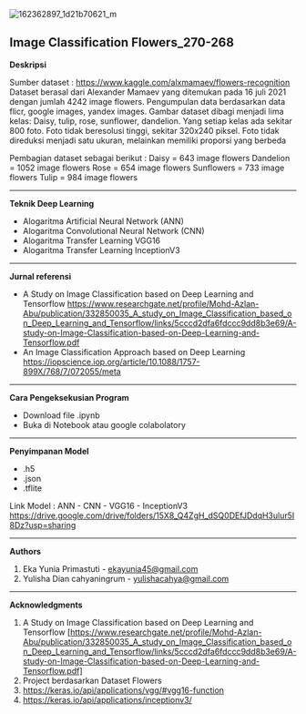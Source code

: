 
![162362897_1d21b70621_m](https://user-images.githubusercontent.com/63344621/147844799-9d32cb9c-66be-41c6-ad8f-d00f571b584d.jpg)

**Image Classification Flowers_270-268**
-----------------------------------------------------------------------
**Deskripsi** 

Sumber dataset : https://www.kaggle.com/alxmamaev/flowers-recognition
Dataset berasal dari Alexander Mamaev yang ditemukan pada 16 juli 2021 dengan jumlah 4242 image flowers. Pengumpulan data berdasarkan data flicr, google images, yandex images. Gambar dataset dibagi menjadi lima kelas: Daisy, tulip, rose, sunflower, dandelion. Yang setiap kelas ada sekitar 800 foto. Foto tidak beresolusi tinggi, sekitar 320x240 piksel. Foto tidak direduksi menjadi satu ukuran, melainkan memiliki proporsi yang berbeda

Pembagian dataset sebagai berikut :
Daisy = 643 image flowers
Dandelion = 1052 image flowers
Rose = 654 image flowers
Sunflowers = 733 image flowers
Tulip = 984 image flowers

-----------------------------------------------------------------------
**Teknik Deep Learning**
- Alogaritma Artificial Neural Network (ANN)
- Alogaritma Convolutional Neural Network (CNN)
- Alogaritma Transfer Learning VGG16
- Alogaritma Transfer Learning InceptionV3

-----------------------------------------------------------------------
**Jurnal referensi**
- A Study on Image Classification based on Deep Learning and Tensorflow
https://www.researchgate.net/profile/Mohd-Azlan-Abu/publication/332850035_A_study_on_Image_Classification_based_on_Deep_Learning_and_Tensorflow/links/5cccd2dfa6fdccc9dd8b3e69/A-study-on-Image-Classification-based-on-Deep-Learning-and-Tensorflow.pdf
- An Image Classification Approach based on Deep Learning
https://iopscience.iop.org/article/10.1088/1757-899X/768/7/072055/meta

-----------------------------------------------------------------------
**Cara Pengeksekusian Program**
- Download file .ipynb
- Buka di Notebook atau google colabolatory

-----------------------------------------------------------------------
**Penyimpanan Model**
- .h5
- .json
- .tflite

Link Model : 
ANN - CNN - VGG16 - InceptionV3
https://drive.google.com/drive/folders/15X8_Q4ZgH_dSQ0DEfJDdqH3ulur5I8Dz?usp=sharing

-----------------------------------------------------------------------
**Authors**
1. Eka Yunia Primastuti - ekayunia45@gmail.com
2. Yulisha Dian cahyaningrum - yulishacahya@gmail.com

-----------------------------------------------------------------------
**Acknowledgments**
1. A Study on Image Classification based on Deep Learning and Tensorflow [https://www.researchgate.net/profile/Mohd-Azlan-Abu/publication/332850035_A_study_on_Image_Classification_based_on_Deep_Learning_and_Tensorflow/links/5cccd2dfa6fdccc9dd8b3e69/A-study-on-Image-Classification-based-on-Deep-Learning-and-Tensorflow.pdf]
2. Project berdasarkan Dataset Flowers
3. https://keras.io/api/applications/vgg/#vgg16-function
4. https://keras.io/api/applications/inceptionv3/

